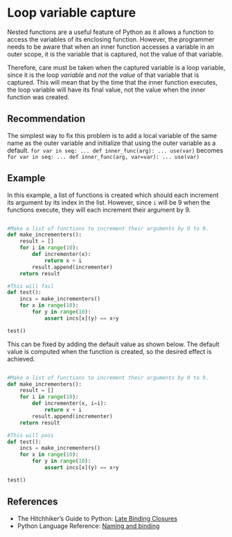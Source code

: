 # Loop variable capture
Nested functions are a useful feature of Python as it allows a function to access the variables of its enclosing function. However, the programmer needs to be aware that when an inner function accesses a variable in an outer scope, it is the variable that is captured, not the value of that variable.

Therefore, care must be taken when the captured variable is a loop variable, since it is the loop *variable* and *not* the *value* of that variable that is captured. This will mean that by the time that the inner function executes, the loop variable will have its final value, not the value when the inner function was created.


## Recommendation
The simplest way to fix this problem is to add a local variable of the same name as the outer variable and initialize that using the outer variable as a default. ` for var in seq: ... def inner_func(arg): ... use(var) ` becomes ` for var in seq: ... def inner_func(arg, var=var): ... use(var) `


## Example
In this example, a list of functions is created which should each increment its argument by its index in the list. However, since `i` will be 9 when the functions execute, they will each increment their argument by 9.


```python

#Make a list of functions to increment their arguments by 0 to 9.
def make_incrementers():
    result = []
    for i in range(10):
        def incrementer(x):
            return x + i
        result.append(incrementer)
    return result

#This will fail
def test():
    incs = make_incrementers()
    for x in range(10):
        for y in range(10):
            assert incs[x](y) == x+y

test()
```
This can be fixed by adding the default value as shown below. The default value is computed when the function is created, so the desired effect is achieved.


```python

#Make a list of functions to increment their arguments by 0 to 9.
def make_incrementers():
    result = []
    for i in range(10):
        def incrementer(x, i=i):
            return x + i
        result.append(incrementer)
    return result

#This will pass
def test():
    incs = make_incrementers()
    for x in range(10):
        for y in range(10):
            assert incs[x](y) == x+y

test()
```

## References
* The Hitchhiker’s Guide to Python: [Late Binding Closures](http://docs.python-guide.org/en/latest/writing/gotchas/#late-binding-closures)
* Python Language Reference: [Naming and binding](https://docs.python.org/reference/executionmodel.html#naming-and-binding)
